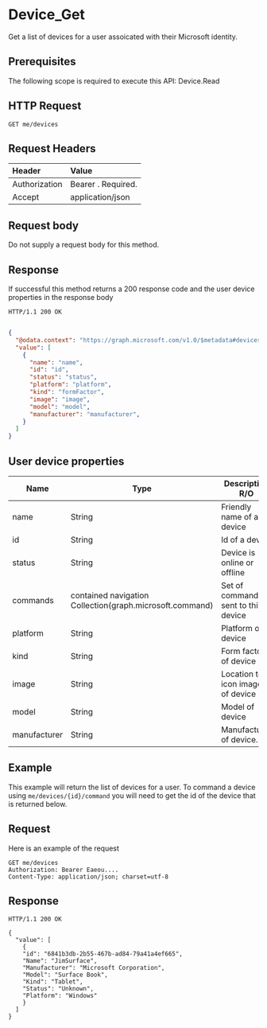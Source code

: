 # Device_Get

Get a list of devices for a user assoicated with their Microsoft identity.

## Prerequisites

The following scope is required to execute this API: Device.Read

## HTTP Request

<!-- { "blockType": "ignored" } -->

```http
GET me/devices
```

## Request Headers


| Header |Value
|:----|:------|
|Authorization| Bearer <token>. Required. |
|Accept | application/json |

## Request body
Do not supply a request body for this method.

## Response
If successful this method returns a 200 response code and the user device properties in the response body

```http
HTTP/1.1 200 OK
```

```json

{
  "@odata.context": "https://graph.microsoft.com/v1.0/$metadata#devices",
  "value": [
    {
      "name": "name",
      "id": "id",
      "status": "status",
      "platform": "platform",
      "kind": "formFactor",
      "image": "image",
      "model": "model",
      "manufacturer": "manufacturer",
    }
  ]
}
```

## User device properties

Name|Type|Description R/O
----|------|------
name| String | Friendly name of a device
id| String| Id of a device
status | String| Device is online or offline
commands | contained navigation Collection(graph.microsoft.command) | Set of commands sent to this device
platform |String|Platform of device
kind| String| Form factor of device
image| String| Location to icon image of device
model| String| Model of device
manufacturer| String| Manufacturer of device.

## Example
This example will return the list of devices for a user. To command a device using `me/devices/{id}/command` you will need to get the id of the device that is returned below.

## Request
Here is an example of the request
<!-- {
  "blockType": "request",
  "name": "get_devices"
}-->


```http
GET me/devices
Authorization: Bearer Eaeou....
Content-Type: application/json; charset=utf-8
```

## Response

<!-- {
  "blockType": "response",
  "truncated": false,
  "@odata.type": "microsoft.graph.directoryObject",
  "isCollection": true
} -->

```http
HTTP/1.1 200 OK

{
  "value": [
    {
    "id": "6841b3db-2b55-467b-ad84-79a41a4ef665",
    "Name": "JimSurface",
    "Manufacturer": "Microsoft Corporation",
    "Model": "Surface Book",
    "Kind": "Tablet",
    "Status": "Unknown",
    "Platform": "Windows"
    }
  ]
}
```



